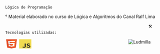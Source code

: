                                                                      Lógica de Programação


° Material elaborado no curso de Lógica e Algoritmos do Canal Ralf Lima

                                                                    🛠 Tecnologias utilizadas:

<img align="center" alt="Ludmilla-Html5" height="30" width="40" src="https://github.com/devicons/devicon/blob/master/icons/html5/html5-original.svg">
<img align="center" alt="Ludmilla-JS" height="30" width="40" src="https://github.com/devicons/devicon/blob/master/icons/javascript/javascript-original.svg">

<img align="right" alt="Ludmilla" height="100" width="110" src="https://user-images.githubusercontent.com/85947891/128520482-4d702948-9e93-47d1-b9ee-558eeabd748b.png">
</div>
 
